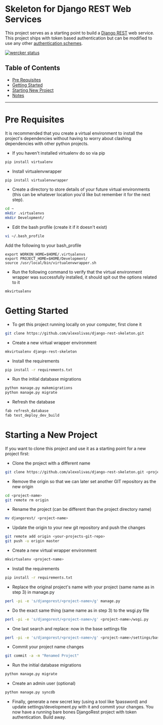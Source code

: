 # Skeleton for Django REST Web Services
This project serves as a starting point to build a [Django REST](http://www.django-rest-framework.org) web service. This project ships with token based authentication but can be modified to use any other [authentication schemes](http://www.django-rest-framework.org/api-guide/authentication/).

[![wercker status](https://app.wercker.com/status/d873eeb709dfd4ad6b48edebe3823336/s/master "wercker status")](https://app.wercker.com/project/bykey/d873eeb709dfd4ad6b48edebe3823336)

## Table of Contents

- [Pre Requisites](#pre-requisites)
- [Getting Started](#getting-started)
- [Starting New Project](#starting-a-new-project)
- [Notes](#notes)

-------
# Pre Requisites
It is recommended that you create a virtual environment to install the project's dependencies without having to worry about clashing dependencies with other python projects.
* If you haven't installed virtualenv do so via pip
```bash
pip install virtualenv
```

* Install virtualenvwrapper
```bash
pip install virtualenvwrapper
```

* Create a directory to store details of your future virtual environments (this can be whatever location you'd like but remember it for the next step).
```bash
cd ~
mkdir .virtualenvs
mkdir Development/
```

* Edit the bash profile (create it if it doesn't exist)
```bash
vi ~/.bash_profile
```

Add the following to your bash_profile
```
export WORKON_HOME=$HOME/.virtualenvs
export PROJECT_HOME=$HOME/Development/
source /usr/local/bin/virtualenvwrapper.sh
```

* Run the following command to verify that the virtual environment wrapper was successfully installed, it should spit out the options related to it
```bash
mkvirtualenv
```

# Getting Started
* To get this project running locally on your computer, first clone it
```bash
git clone https://github.com/alexolivas/django-rest-skeleton.git
```

* Create a new virtual wrapper environment
```bash
mkvirtualenv django-rest-skeleton
```

* Install the requirements
```bash
pip install -r requirements.txt
```

* Run the initial database migrations
```bash
python manage.py makemigrations
python manage.py migrate
```

* Refresh the database
```bash
fab refresh_database
fab test_deploy_dev_build
```

# Starting a New Project
If you want to clone this project and use it as a starting point for a new project first:

* Clone the project with a different name
```bash
git clone https://github.com/alexolivas/django-rest-skeleton.git <project-name>
```

* Remove the origin so that we can later set another GIT repository as the new origin 
```bash
cd <project-name>
git remote rm origin
```

* Rename the project (can be different than the project directory name)
```bash
mv djangorest/ <project-name>
```

* Update the origin to your new git repository and push the changes
```bash
git remote add origin <your-projects-git-repo>
git push -u origin master
```

* Create a new virtual wrapper environment
```bash
mkvirtualenv <project-name>
```

* Install the requirements
```bash
pip install -r requirements.txt
```

* Replace the original project's name with your project (same name as in step 3) in manage.py
```bash
perl -pi -e 's/djangorest/<project-name>/g' manage.py 
```

* Do the exact same thing (same name as in step 3) to the wsgi.py file
```bash
perl -pi -e 's/djangorest/<project-name>/g' <project-name>/wsgi.py
```

* One last search and replace: now in the base settings file
```bash
perl -pi -e 's/djangorest/<project-name>/g' <project-name>/settings/base.py
```

* Commit your project name changes
```bash
git commit -a -m "Renamed Project"
```

* Run the initial database migrations
```bash
python manage.py migrate
```

* Create an admin user (optional)
```bash
python manage.py syncdb
```

* Finally, generate a new secret key (using a tool like 1password) and update settings/development.py with it 
and commit your changes. You now have a running bare bones DjangoRest project with token authentication. Build away.
